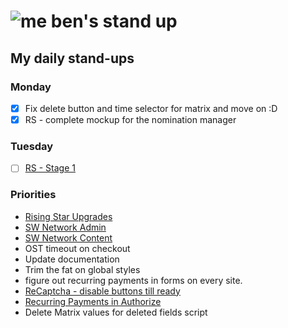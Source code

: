 # ![me](https://avatars2.githubusercontent.com/u/5232044?s=50&v=4) ben's stand up

## My daily stand-ups

### Monday

- [X] Fix delete button and time selector for matrix and move on :D 
- [X] RS - complete mockup for the nomination manager

### Tuesday

- [ ] [RS - Stage 1](https://app.clickup.com/8537154/v/l/li/63072271?pr=12760709)

### Priorities 
    
- [Rising Star Upgrades](https://app.clickup.com/8537154/v/l/f/27554943?pr=12707202)
- [SW Network Admin](https://app.clickup.com/8537154/v/l/li/54890360?pr=12760709)
- [SW Network Content](https://app.clickup.com/8537154/v/l/li/54892353?pr=12760709)
- OST timeout on checkout
- Update documentation
- Trim the fat on global styles
- figure out recurring payments in forms on every site.
- [ReCaptcha - disable buttons till ready](https://projects.madebyspeak.com/#/tasks/17598281)
- [Recurring Payments in Authorize](https://projects.madebyspeak.com/#/tasks/16411534)
- Delete Matrix values for deleted fields script
